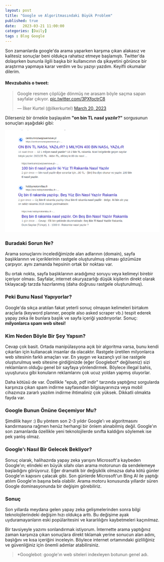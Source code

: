 ```yaml
---
layout: post
title: "Google ve Algoritmasındaki Büyük Problem"
published: true
date:	2023-03-21 11:00:00
categories: [Daily]
tags : Blog Google
---
```


Son zamanlarda google'da arama yaparken karşıma çıkan alakasız ve kalitesiz sonuçlar beni oldukça rahatsız etmeye başlamıştı. Twitter'da dolaşırken bununla ilgili başka bir kullanıcının da şikayetini görünce bir araştırma yapmaya karar verdim ve bu yazıyı yazdım. Keyifli okumalar dilerim.


#### Mevzubahis o tweet:

<blockquote class="twitter-tweet"><p lang="tr" dir="ltr">Google resmen çöplüğe dönmüş ne arasam böyle saçma sapan sayfalar çıkıyor. <a href="https://t.co/3PXfoctrC8">pic.twitter.com/3PXfoctrC8</a></p>&mdash; İlker Kurtel (@ilkerkurtel) <a href="https://twitter.com/ilkerkurtel/status/1637804971558141953?ref_src=twsrc%5Etfw">March 20, 2023</a></blockquote> 

Dilerseniz bir örnekle başlayalım **"on bin TL nasıl yazılır?"** sorgusunun sonuçları aşağıdaki gibi:

![image](post_resources/google_failed/search_result.png)


### Buradaki Sorun Ne?

Arama sonuçlarını incelediğimizde alan adlarının (domain), sayfa başlıklarının ve içeriklerinin rastgele oluşturulmuş olması gözümüze çarpıyor. aynı zamanda hepsinin ortak bir noktası var.

Bu ortak nokta, sayfa başlıklarının aradığımız soruyu veya kelimeyi birebir içeriyor olması. Sayfalar, internet okuryazarlığı düşük kişilerin direkt olarak tıklayacağı tarzda hazırlanmış (daha doğrusu rastgele oluşturulmuş).

### Peki Bunu Nasıl Yapıyorlar?

Google'da sıkça aratılan fakat yeterli sonuç olmayan kelimeleri birtakım araçlarla (keyword planner, people also asked scraper vb.) tespit ederek yapay zeka ile bunlara başlık ve sayfa içeriği yazdırıyorlar. Sonuç: **milyonlarca spam web sitesi!**

### Kim Neden Böyle Bir Şey Yapsın?

Cevap çok basit. Ortada manipülasyona açık bir algoritma varsa, bunu kendi çıkarları için kullanacak insanlar da olacaktır. Rastgele üretilen milyonlarca web sitesinin farklı amaçları var. En yaygın ve kazançlı yol ise rastgele oluşturulmuş web sitesine girdiğinizde (eğer Googlebot* değilseniz) sizi reklamların olduğu genel bir sayfaya yönlendirmek. Böylece illegal bahis, uyuşturucu gibi konuların reklamlarını çok ucuz yoldan yapmış oluyorlar.

Daha kötüsü de var. Özellikle "epub, pdf indir" tarzında yaptığınız sorgularda karşınıza çıkan spam indirme sayfasından bilgisayarınıza veya mobil cihazınıza zararlı yazılım indirme ihtimaliniz çok yüksek. Dikkatli olmakta fayda var.

### Google Bunun Önüne Geçemiyor Mu?

Şimdilik hayır :) Bu yöntem son 2-3 yıldır Google'ı ve algoritmasını kandırmasına rağmen henüz herhangi bir önlem alınabilmiş değil. Google'ın son zamanlarda özellikle yeni teknolojilerde sınıfta kaldığını söylemek ise pek yanlış olmaz.

### Google'ı Nasıl Bir Gelecek Bekliyor?

Sonuç olarak, halihazırda yapay zeka yarışını Microsoft'a kaybeden Google'ın; elindeki en büyük silahı olan arama motorunun da sendelemeye başladığını görüyoruz. Eğer dramatik bir değişiklik olmazsa daha kötü günler Google'ın kapısını çalacak gibi. Son günlerde Microsoft'un Bing AI ile yaptığı atılım Google'ın başına bela olabilir. Arama motoru konusunda yıllardır süren Google dominasyonunda bir değişim görebiliriz.

### Sonuç

Son yıllarda meydana gelen yapay zeka gelişmelerinden sonra bilgi teknolojilerindeki değişim hızı oldukça arttı. Bu değişime ayak uyduramayanların eski popülaritesini ve kararlılığını kaybetmeleri kaçınılmaz.

Bir tavsiyeyle yazımı sonlandırmak istiyorum. İnternette arama yaptığınız zaman karşınıza çıkan sonuçlara direkt tıklamak yerine sonucun alan adını, başlığını ve kısa içeriğini inceleyin. Böylece internet ortamındaki gizliliğiniz ve güvenliğiniz için önemli adımlar atabilirsiniz.

> *Googlebot: google'ın web siteleri indexleyen botunun genel adı.